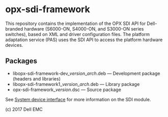 # opx-sdi-framework
This repository contains the implementation of the OPX SDI API for Dell-branded hardware (S6000-ON, S4000-ON, and S3000-ON series switches), based on XML and driver configuration files. The platform adaptation service (PAS) uses the SDI API to access the platform hardware devices.  
  
## Packages
- libopx-sdi-framework-dev\_*version*\_*arch*.deb — Development package (headers and libraries)
- libopx-sdi-framework1\_*version*\_*arch*.deb — Library package
- opx-sdi-framework\_*version*.dsc — Source package  
  
See [System device interface](https://github.com/open-switch/opx-docs/wiki/System-device-interface) for more information on the SDI module. 
  
(c) 2017 Dell EMC 

